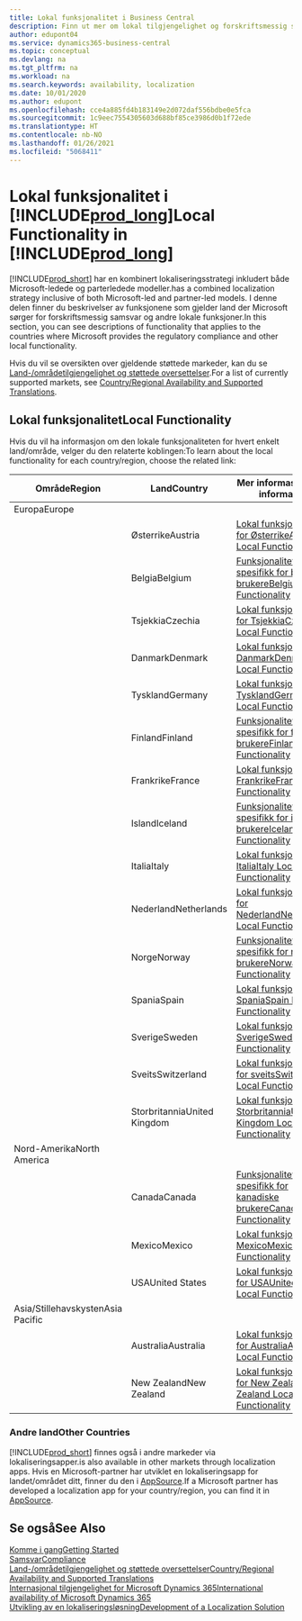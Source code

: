 ```yaml
---
title: Lokal funksjonalitet i Business Central
description: Finn ut mer om lokal tilgjengelighet og forskriftsmessig samsvar for Business Central for landene der Microsoft tilbyr den lokale funksjonaliteten.
author: edupont04
ms.service: dynamics365-business-central
ms.topic: conceptual
ms.devlang: na
ms.tgt_pltfrm: na
ms.workload: na
ms.search.keywords: availability, localization
ms.date: 10/01/2020
ms.author: edupont
ms.openlocfilehash: cce4a885fd4b183149e2d072daf556bdbe0e5fca
ms.sourcegitcommit: 1c9eec7554305603d688bf85ce3986d0b1f72ede
ms.translationtype: HT
ms.contentlocale: nb-NO
ms.lasthandoff: 01/26/2021
ms.locfileid: "5068411"
---
```

# <a name="local-functionality-in-prod_long"></a><span data-ttu-id="8d5e9-103">Lokal funksjonalitet i [!INCLUDE[prod_long](includes/prod_long.md)]</span><span class="sxs-lookup"><span data-stu-id="8d5e9-103">Local Functionality in [!INCLUDE[prod_long](includes/prod_long.md)]</span></span>

[!INCLUDE[prod_short](includes/prod_short.md)] <span data-ttu-id="8d5e9-104">har en kombinert lokaliseringsstrategi inkludert både Microsoft-ledede og parterledede modeller.</span><span class="sxs-lookup"><span data-stu-id="8d5e9-104">has a combined localization strategy inclusive of both Microsoft-led and partner-led models.</span></span> <span data-ttu-id="8d5e9-105">I denne delen finner du beskrivelser av funksjonene som gjelder land der Microsoft sørger for forskriftsmessig samsvar og andre lokale funksjoner.</span><span class="sxs-lookup"><span data-stu-id="8d5e9-105">In this section, you can see descriptions of functionality that applies to the countries where Microsoft provides the regulatory compliance and other local functionality.</span></span>  

<span data-ttu-id="8d5e9-106">Hvis du vil se oversikten over gjeldende støttede markeder, kan du se [Land-/områdetilgjengelighet og støttede oversettelser](/dynamics365/business-central/dev-itpro/compliance/apptest-countries-and-translations?toc=/dynamics365/business-central/toc.json).</span><span class="sxs-lookup"><span data-stu-id="8d5e9-106">For a list of currently supported markets, see [Country/Regional Availability and Supported Translations](/dynamics365/business-central/dev-itpro/compliance/apptest-countries-and-translations?toc=/dynamics365/business-central/toc.json).</span></span>  

## <a name="local-functionality"></a><span data-ttu-id="8d5e9-107">Lokal funksjonalitet</span><span class="sxs-lookup"><span data-stu-id="8d5e9-107">Local Functionality</span></span>

<span data-ttu-id="8d5e9-108">Hvis du vil ha informasjon om den lokale funksjonaliteten for hvert enkelt land/område, velger du den relaterte koblingen:</span><span class="sxs-lookup"><span data-stu-id="8d5e9-108">To learn about the local functionality for each country/region, choose the related link:</span></span>

| <span data-ttu-id="8d5e9-109">Område</span><span class="sxs-lookup"><span data-stu-id="8d5e9-109">Region</span></span> | <span data-ttu-id="8d5e9-110">Land</span><span class="sxs-lookup"><span data-stu-id="8d5e9-110">Country</span></span> | <span data-ttu-id="8d5e9-111">Mer informasjon</span><span class="sxs-lookup"><span data-stu-id="8d5e9-111">More information</span></span> |
| --- | --- |--- |
| <span data-ttu-id="8d5e9-112">Europa</span><span class="sxs-lookup"><span data-stu-id="8d5e9-112">Europe</span></span> |  | |
|        | <span data-ttu-id="8d5e9-113">Østerrike</span><span class="sxs-lookup"><span data-stu-id="8d5e9-113">Austria</span></span> | [<span data-ttu-id="8d5e9-114">Lokal funksjonalitet for Østerrike</span><span class="sxs-lookup"><span data-stu-id="8d5e9-114">Austria Local Functionality</span></span>](localfunctionality/austria/austria-local-functionality.md) |
|        | <span data-ttu-id="8d5e9-115">Belgia</span><span class="sxs-lookup"><span data-stu-id="8d5e9-115">Belgium</span></span> | [<span data-ttu-id="8d5e9-116">Funksjonalitet som er spesifikk for belgiske brukere</span><span class="sxs-lookup"><span data-stu-id="8d5e9-116">Belgium Local Functionality</span></span>](localfunctionality/belgium/belgium-local-functionality.md) |
|        | <span data-ttu-id="8d5e9-117">Tsjekkia</span><span class="sxs-lookup"><span data-stu-id="8d5e9-117">Czechia</span></span> | [<span data-ttu-id="8d5e9-118">Lokal funksjonalitet for Tsjekkia</span><span class="sxs-lookup"><span data-stu-id="8d5e9-118">Czech Local Functionality</span></span>](localfunctionality/czech/czech-local-functionality.md) |
|        | <span data-ttu-id="8d5e9-119">Danmark</span><span class="sxs-lookup"><span data-stu-id="8d5e9-119">Denmark</span></span> | [<span data-ttu-id="8d5e9-120">Lokal funksjonalitet, Danmark</span><span class="sxs-lookup"><span data-stu-id="8d5e9-120">Denmark Local Functionality</span></span>](localfunctionality/denmark/denmark-local-functionality.md) |
|        | <span data-ttu-id="8d5e9-121">Tyskland</span><span class="sxs-lookup"><span data-stu-id="8d5e9-121">Germany</span></span> | [<span data-ttu-id="8d5e9-122">Lokal funksjonalitet, Tyskland</span><span class="sxs-lookup"><span data-stu-id="8d5e9-122">Germany Local Functionality</span></span>](localfunctionality/germany/germany-local-functionality.md) |
|        | <span data-ttu-id="8d5e9-123">Finland</span><span class="sxs-lookup"><span data-stu-id="8d5e9-123">Finland</span></span> | [<span data-ttu-id="8d5e9-124">Funksjonalitet som er spesifikk for finske brukere</span><span class="sxs-lookup"><span data-stu-id="8d5e9-124">Finland Local Functionality</span></span>](localfunctionality/finland/finland-local-functionality.md) |
|        | <span data-ttu-id="8d5e9-125">Frankrike</span><span class="sxs-lookup"><span data-stu-id="8d5e9-125">France</span></span> | [<span data-ttu-id="8d5e9-126">Lokal funksjonalitet, Frankrike</span><span class="sxs-lookup"><span data-stu-id="8d5e9-126">France Local Functionality</span></span>](localfunctionality/france/france-local-functionality.md) |
|        | <span data-ttu-id="8d5e9-127">Island</span><span class="sxs-lookup"><span data-stu-id="8d5e9-127">Iceland</span></span> | [<span data-ttu-id="8d5e9-128">Funksjonalitet som er spesifikk for islandske brukere</span><span class="sxs-lookup"><span data-stu-id="8d5e9-128">Iceland Local Functionality</span></span>](localfunctionality/iceland/iceland-local-functionality.md) |
|        | <span data-ttu-id="8d5e9-129">Italia</span><span class="sxs-lookup"><span data-stu-id="8d5e9-129">Italy</span></span> | [<span data-ttu-id="8d5e9-130">Lokal funksjonalitet, Italia</span><span class="sxs-lookup"><span data-stu-id="8d5e9-130">Italy Local Functionality</span></span>](localfunctionality/italy/italy-local-functionality.md) |
|        | <span data-ttu-id="8d5e9-131">Nederland</span><span class="sxs-lookup"><span data-stu-id="8d5e9-131">Netherlands</span></span> | [<span data-ttu-id="8d5e9-132">Lokal funksjonalitet for Nederland</span><span class="sxs-lookup"><span data-stu-id="8d5e9-132">Netherlands Local Functionality</span></span>](localfunctionality/netherlands/netherlands-local-functionality.md) |
|        | <span data-ttu-id="8d5e9-133">Norge</span><span class="sxs-lookup"><span data-stu-id="8d5e9-133">Norway</span></span> | [<span data-ttu-id="8d5e9-134">Funksjonalitet som er spesifikk for norske brukere</span><span class="sxs-lookup"><span data-stu-id="8d5e9-134">Norway Local Functionality</span></span>](localfunctionality/norway/norway-local-functionality.md) |
|        | <span data-ttu-id="8d5e9-135">Spania</span><span class="sxs-lookup"><span data-stu-id="8d5e9-135">Spain</span></span> | [<span data-ttu-id="8d5e9-136">Lokal funksjonalitet, Spania</span><span class="sxs-lookup"><span data-stu-id="8d5e9-136">Spain Local Functionality</span></span>](localfunctionality/spain/spain-local-functionality.md) |
|        | <span data-ttu-id="8d5e9-137">Sverige</span><span class="sxs-lookup"><span data-stu-id="8d5e9-137">Sweden</span></span> | [<span data-ttu-id="8d5e9-138">Lokal funksjonalitet, Sverige</span><span class="sxs-lookup"><span data-stu-id="8d5e9-138">Sweden Local Functionality</span></span>](localfunctionality/sweden/sweden-local-functionality.md) |
|        | <span data-ttu-id="8d5e9-139">Sveits</span><span class="sxs-lookup"><span data-stu-id="8d5e9-139">Switzerland</span></span> | [<span data-ttu-id="8d5e9-140">Lokal funksjonalitet for sveits</span><span class="sxs-lookup"><span data-stu-id="8d5e9-140">Switzerland Local Functionality</span></span>](localfunctionality/switzerland/switzerland-local-functionality.md) |
|        | <span data-ttu-id="8d5e9-141">Storbritannia</span><span class="sxs-lookup"><span data-stu-id="8d5e9-141">United Kingdom</span></span> | [<span data-ttu-id="8d5e9-142">Lokal funksjonalitet, Storbritannia</span><span class="sxs-lookup"><span data-stu-id="8d5e9-142">United Kingdom Local Functionality</span></span>](localfunctionality/unitedkingdom/united-kingdom-local-functionality.md) |
| <span data-ttu-id="8d5e9-143">Nord-Amerika</span><span class="sxs-lookup"><span data-stu-id="8d5e9-143">North America</span></span> |       |  |
|        | <span data-ttu-id="8d5e9-144">Canada</span><span class="sxs-lookup"><span data-stu-id="8d5e9-144">Canada</span></span>|[<span data-ttu-id="8d5e9-145">Funksjonalitet som er spesifikk for kanadiske brukere</span><span class="sxs-lookup"><span data-stu-id="8d5e9-145">Canada Local Functionality</span></span>](localfunctionality/canada/canada-local-functionality.md) |
|        | <span data-ttu-id="8d5e9-146">Mexico</span><span class="sxs-lookup"><span data-stu-id="8d5e9-146">Mexico</span></span> | [<span data-ttu-id="8d5e9-147">Lokal funksjonalitet, Mexico</span><span class="sxs-lookup"><span data-stu-id="8d5e9-147">Mexico Local Functionality</span></span>](localfunctionality/mexico/mexico-local-functionality.md) |
|        | <span data-ttu-id="8d5e9-148">USA</span><span class="sxs-lookup"><span data-stu-id="8d5e9-148">United States</span></span>|[<span data-ttu-id="8d5e9-149">Lokal funksjonalitet for USA</span><span class="sxs-lookup"><span data-stu-id="8d5e9-149">United States Local Functionality</span></span>](localfunctionality/unitedstates/united-states-local-functionality.md) |
| <span data-ttu-id="8d5e9-150">Asia/Stillehavskysten</span><span class="sxs-lookup"><span data-stu-id="8d5e9-150">Asia Pacific</span></span> |       |  |
|        | <span data-ttu-id="8d5e9-151">Australia</span><span class="sxs-lookup"><span data-stu-id="8d5e9-151">Australia</span></span> | [<span data-ttu-id="8d5e9-152">Lokal funksjonalitet for Australia</span><span class="sxs-lookup"><span data-stu-id="8d5e9-152">Australia Local Functionality</span></span>](localfunctionality/australia/australia-local-functionality.md) |
|        | <span data-ttu-id="8d5e9-153">New Zealand</span><span class="sxs-lookup"><span data-stu-id="8d5e9-153">New Zealand</span></span> | [<span data-ttu-id="8d5e9-154">Lokal funksjonalitet for New Zealand</span><span class="sxs-lookup"><span data-stu-id="8d5e9-154">New Zealand Local Functionality</span></span>](localfunctionality/newzealand/new-zealand-local-functionality.md) |

### <a name="other-countries"></a><span data-ttu-id="8d5e9-155">Andre land</span><span class="sxs-lookup"><span data-stu-id="8d5e9-155">Other Countries</span></span>

[!INCLUDE[prod_short](includes/prod_short.md)] <span data-ttu-id="8d5e9-156">finnes også i andre markeder via lokaliseringsapper.</span><span class="sxs-lookup"><span data-stu-id="8d5e9-156">is also available in other markets through localization apps.</span></span> <span data-ttu-id="8d5e9-157">Hvis en Microsoft-partner har utviklet en lokaliseringsapp for landet/området ditt, finner du den i [AppSource](https://go.microsoft.com/fwlink/?linkid=2081646).</span><span class="sxs-lookup"><span data-stu-id="8d5e9-157">If a Microsoft partner has developed a localization app for your country/region, you can find it in [AppSource](https://go.microsoft.com/fwlink/?linkid=2081646).</span></span>

## <a name="see-also"></a><span data-ttu-id="8d5e9-158">Se også</span><span class="sxs-lookup"><span data-stu-id="8d5e9-158">See Also</span></span>

[<span data-ttu-id="8d5e9-159">Komme i gang</span><span class="sxs-lookup"><span data-stu-id="8d5e9-159">Getting Started</span></span>](product-get-started.md)  
[<span data-ttu-id="8d5e9-160">Samsvar</span><span class="sxs-lookup"><span data-stu-id="8d5e9-160">Compliance</span></span>](compliance/compliance-overview.md)  
[<span data-ttu-id="8d5e9-161">Land-/områdetilgjengelighet og støttede oversettelser</span><span class="sxs-lookup"><span data-stu-id="8d5e9-161">Country/Regional Availability and Supported Translations</span></span>](/dynamics365/business-central/dev-itpro/compliance/apptest-countries-and-translations?toc=/dynamics365/business-central/toc.json)  
[<span data-ttu-id="8d5e9-162">Internasjonal tilgjengelighet for Microsoft Dynamics 365</span><span class="sxs-lookup"><span data-stu-id="8d5e9-162">International availability of Microsoft Dynamics 365</span></span>](/dynamics365/get-started/availability)  
[<span data-ttu-id="8d5e9-163">Utvikling av en lokaliseringsløsning</span><span class="sxs-lookup"><span data-stu-id="8d5e9-163">Development of a Localization Solution</span></span>](/dynamics365/business-central/dev-itpro/developer/readiness/readiness-develop-localization)  
